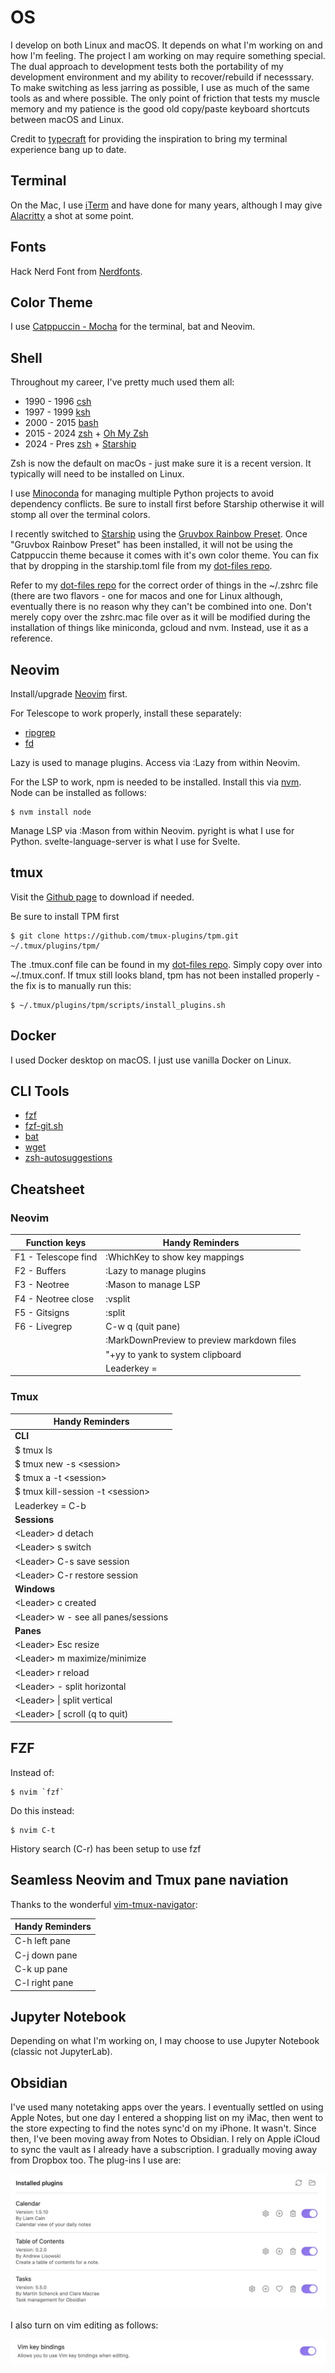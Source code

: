 # OS

I develop on both Linux and macOS. It depends on what I'm working on and how I'm feeling. The project I am working on may require something special. The dual approach to development tests both the portability of my development environment and my ability to recover/rebuild if necesssary. To make switching as less jarring as possible, I use as much of the same tools as and where possible. The only point of friction that tests my muscle memory and my patience is the good old copy/paste keyboard shortcuts between macOS and Linux.

Credit to [typecraft](https://www.youtube.com/watch?v=ZDV4edcaXSY) for providing the inspiration to bring my terminal experience bang up to date.

## Terminal

On the Mac, I use [iTerm](https://iterm2.com) and have done for many years, although I may give [Alacritty](https://github.com/alacritty/alacritty) a shot at some point.

## Fonts

Hack Nerd Font from [Nerdfonts](https://www.nerdfonts.com/font-downloads).

## Color Theme

I use [Catppuccin - Mocha](https://github.com/catppuccin/catppuccin) for the terminal, bat and Neovim.

## Shell

Throughout my career, I've pretty much used them all:

- 1990 - 1996 [csh](https://en.wikipedia.org/wiki/C_shell)
- 1997 - 1999 [ksh](https://en.wikipedia.org/wiki/KornShell)
- 2000 - 2015 [bash](https://www.gnu.org/software/bash/)
- 2015 - 2024 [zsh](https://zsh.sourceforge.io) + [Oh My Zsh](https://ohmyz.sh)
- 2024 - Pres [zsh](https://zsh.sourceforge.io) + [Starship](https://starship.rs)

Zsh is now the default on macOs - just make sure it is a recent version. It typically will need to be installed on Linux.

I use [Minoconda](https://docs.anaconda.com/free/miniconda/index.html) for managing multiple Python projects to avoid dependency conflicts. Be sure to install first before Starship otherwise it will stomp all over the terminal colors.

I recently switched to [Starship](https://starship.rs) using the [Gruvbox Rainbow Preset](https://starship.rs/presets/gruvbox-rainbow). Once "Gruvbox Rainbow Preset" has been installed, it will not be using the Catppuccin theme because it comes with it's own color theme. You can fix that by dropping in the starship.toml file from my [dot-files repo](https://github.com/jasondchambers/dot-files).

Refer to my [dot-files repo](https://github.com/jasondchambers/dot-files) for the correct order of things in the ~/.zshrc file (there are two flavors - one for macos and one for Linux although, eventually there is no reason why they can't be combined into one. Don't merely copy over the zshrc.mac file over as it will be modified during the installation of things like miniconda, gcloud and nvm. Instead, use it as a reference.

## Neovim

Install/upgrade [Neovim](https://neovim.io) first.

For Telescope to work properly, install these separately:

- [ripgrep](https://github.com/BurntSushi/ripgrep)
- [fd](https://github.com/sharkdp/fd)

Lazy is used to manage plugins. Access via :Lazy from within Neovim.

For the LSP to work, npm is needed to be installed. Install this via [nvm](https://github.com/nvm-sh/nvm). Node can be installed as follows:

    $ nvm install node

Manage LSP via :Mason from within Neovim. pyright is what I use for Python. svelte-language-server is what I use for Svelte.

## tmux

Visit the [Github page](https://github.com/tmux/tmux/wiki) to download if needed.

Be sure to install TPM first

    $ git clone https://github.com/tmux-plugins/tpm.git ~/.tmux/plugins/tpm/

The .tmux.conf file can be found in my [dot-files repo](https://github.com/jasondchambers/dot-files). Simply copy over into ~/.tmux.conf. If tmux still looks bland, tpm has not been installed properly - the fix is to manually run this:

    $ ~/.tmux/plugins/tpm/scripts/install_plugins.sh

## Docker

I used Docker desktop on macOS. I just use vanilla Docker on Linux.

## CLI Tools

- [fzf](https://github.com/junegunn/fzf)
- [fzf-git.sh](https://github.com/junegunn/fzf-git.sh)
- [bat](https://github.com/sharkdp/bat)
- [wget](https://www.gnu.org/software/wget/)
- [zsh-autosuggestions](https://github.com/zsh-users/zsh-autosuggestions)

## Cheatsheet

### Neovim

| Function keys       | Handy Reminders                            |
| ------------------- | ------------------------------------------ |
| F1 - Telescope find | :WhichKey to show key mappings             |
| F2 - Buffers        | :Lazy to manage plugins                    |
| F3 - Neotree        | :Mason to manage LSP                       |
| F4 - Neotree close  | :vsplit                                    |
| F5 - Gitsigns       | :split                                     |
| F6 - Livegrep       | C-w q (quit pane)                          |
|                     | :MarkDownPreview to preview markdown files |
|                     | "+yy to yank to system clipboard           |
|                     | Leaderkey = <space>                        |

### Tmux

| Handy Reminders                      |
| ------------------------------------ |
| **CLI**                              |
| $ tmux ls                            |
| $ tmux new -s \<session>             |
| $ tmux a -t \<session>               |
| $ tmux kill-session -t \<session>    |
| Leaderkey = C-b                      |
| **Sessions**                         |
| \<Leader> d detach                   |
| \<Leader> s switch                   |
| \<Leader> C-s save session           |
| \<Leader> C-r restore session        |
| **Windows**                          |
| \<Leader> c created                  |
| \<Leader> w - see all panes/sessions |
| **Panes**                            |
| \<Leader> Esc resize                 |
| \<Leader> m maximize/minimize        |
| \<Leader> r reload                   |
| \<Leader> - split horizontal         |
| \<Leader> \| split vertical          |
| \<Leader> \[ scroll (q to quit)      |

## FZF

Instead of:

    $ nvim `fzf`

Do this instead:

    $ nvim C-t

History search (C-r) has been setup to use fzf

## Seamless Neovim and Tmux pane naviation

Thanks to the wonderful [vim-tmux-navigator](https://github.com/christoomey/vim-tmux-navigator):

| Handy Reminders |
| --------------- |
| C-h left pane   |
| C-j down pane   |
| C-k up pane     |
| C-l right pane  |

## Jupyter Notebook

Depending on what I'm working on, I may choose to use Jupyter Notebook (classic not JupyterLab).

## Obsidian

I've used many notetaking apps over the years. I eventually settled on using Apple Notes, but one day I entered a shopping list on my iMac, then went to the store expecting to find the notes sync'd on my iPhone. It wasn't. Since then, I've been moving away from Notes to Obsidian. I rely on Apple iCloud to sync the vault as I already have a subscription. I gradually moving away from Dropbox too. The plug-ins I use are:

![Obsidian plugins](Obsidianplugins.png)

I also turn on vim editing as follows:

![Turning on VIM key bindings](Obsidianvim.png)
